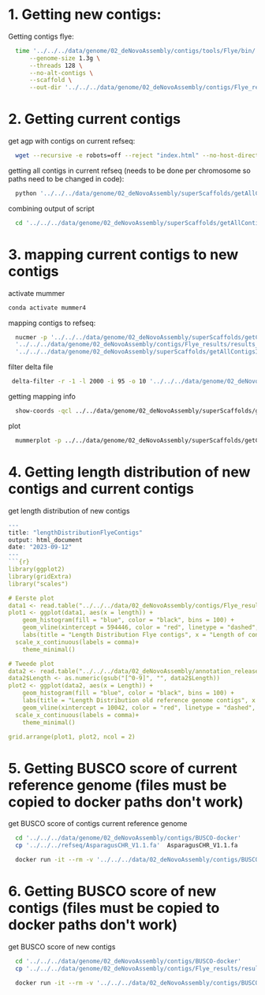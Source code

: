 # 1. Getting new contigs:
Getting contigs flye:
```bash
  time '../../../data/genome/02_deNovoAssembly/contigs/tools/Flye/bin/' --pacbio-hifi '../../../data/PacBio/WGS/DH88_14/HiFi_data/REF88_DNA_m84074_230730_135048_s4.hifi_reads.bam' \
      --genome-size 1.3g \
      --threads 128 \
      --no-alt-contigs \
      --scaffold \
      --out-dir '../../../data/genome/02_deNovoAssembly/contigs/Flye_results/results_flye_V1_GoodOutput'
```

# 2. Getting current contigs
get agp with contigs on current refseq:
```bash
  wget --recursive -e robots=off --reject "index.html" --no-host-directories --cut-dirs=6 https://ftp.ncbi.nlm.nih.gov/genomes/all/annotation_releases/4686/100/GCF_001876935.1_Aspof.V1/GCF_001876935.1_Aspof.V1_assembly_structure/Primary_Assembly/
```

getting all contigs in current refseq (needs to be done per chromosome so paths need to be changed in code):
```bash
  python '../../../data/genome/02_deNovoAssembly/superScaffolds/getAllContigsInOldRefseq/getAllContigsOfHarkess.py'
```

combining output of script 
```bash
  cd '../../../data/genome/02_deNovoAssembly/superScaffolds/getAllContigsInOldRefseq/'| cat *.fa > '../../../data/genome/02_deNovoAssembly/superScaffolds/getAllContigsInOldRefseq/AllCurrentContigs.fa'
```


# 3. mapping current contigs to new contigs
activate mummer
```bash
conda activate mummer4
```

mapping contigs to refseq:
```bash
  nucmer -p '../../../data/genome/02_deNovoAssembly/superScaffolds/getCentromereRegions/ContigsToRefseq' \
  '../../../data/genome/02_deNovoAssembly/contigs/Flye_results/results_flye_V1_GoodOutput/30-contigger/contigs.fasta' -l 200 -c 100 \
  '../../../data/genome/02_deNovoAssembly/superScaffolds/getAllContigsInOldRefseq/AllCurrentContigs.fa'
```

filter delta file
```bash
 delta-filter -r -1 -l 2000 -i 95 -o 10 '../../../data/genome/02_deNovoAssembly/superScaffolds/getCentromereRegions/ContigsToRefseq.delta' > '../../../data/genome/02_deNovoAssembly/superScaffolds/getCentromereRegions/ContigsToRefseq.filtered.delta'
```

getting mapping info
```bash
  show-coords -qcl ../../data/genome/02_deNovoAssembly/superScaffolds/getCentromereRegions/ContigsToRefseq.delta > ../../data/genome/02_deNovoAssembly/superScaffolds/getCentromereRegions/ContigsToRefseq.coord
```

plot
```bash
  mummerplot -p ../../data/genome/02_deNovoAssembly/superScaffolds/getCentromereRegions/ContigsToRefseq ../../data/genome/02_deNovoAssembly/superScaffolds/getCentromereRegions/ContigsToRefseq.filtered.delta
```

# 4. Getting length distribution of new contigs and current contigs
get length distribution of new contigs
```r
---
title: "lengthDistributionFlyeContigs"
output: html_document
date: "2023-09-12"
---
```{r}
library(ggplot2)
library(gridExtra)
library("scales")

# Eerste plot
data1 <- read.table("../../../data/02_deNovoAssembly/contigs/Flye_results/results_flye_V1/40-polishing/filtered_stats.txt", header = TRUE, sep = "\t", col.names = c("seq_name", "length", "coverage"))
plot1 <- ggplot(data1, aes(x = length)) +
    geom_histogram(fill = "blue", color = "black", bins = 100) +
    geom_vline(xintercept = 594446, color = "red", linetype = "dashed", size = 1) +
    labs(title = "Length Distribution Flye contigs", x = "Length of contig", y = "Number of contigs") +
  scale_x_continuous(labels = comma)+
    theme_minimal()

# Tweede plot
data2 <- read.table("../../../data/02_deNovoAssembly/annotation_releases/annotation_releases/4686/100/GCF_001876935.1_Aspof.V1/GCF_001876935.1_Aspof.V1_assembly_structure/Primary_Assembly/assembled_chromosomes/AGP/combined_contig_lengths.txt", header = FALSE, sep = ",", col.names = c("Contig", "Length"))
data2$Length <- as.numeric(gsub("[^0-9]", "", data2$Length))
plot2 <- ggplot(data2, aes(x = Length)) +
    geom_histogram(fill = "blue", color = "black", bins = 100) +
    labs(title = "Length Distribution old reference genome contigs", x = "Length of contig", y = "Number of contigs") +
    geom_vline(xintercept = 10042, color = "red", linetype = "dashed", size = 1) +
  scale_x_continuous(labels = comma)+
    theme_minimal()

grid.arrange(plot1, plot2, ncol = 2)
```

# 5. Getting BUSCO score of current reference genome (files must be copied to docker paths don't work)
get BUSCO score of contigs current reference genome
```bash
  cd '../../../data/genome/02_deNovoAssembly/contigs/BUSCO-docker'
  cp '../../../refseq/AsparagusCHR_V1.1.fa'  AsparagusCHR_V1.1.fa

  docker run -it --rm -v '../../../data/02_deNovoAssembly/contigs/BUSCO-docker:/home/working' -w /home/working chrishah/busco-docker run_BUSCO.py --in 'AsparagusCHR_V1.1.fa' --out 'run_genome.BUSCO' -l 'liliopsida_odb10' -m genome -f
```

# 6. Getting BUSCO score of new contigs (files must be copied to docker paths don't work)
get BUSCO score of new contigs 
```bash
  cd '../../../data/genome/02_deNovoAssembly/contigs/BUSCO-docker'
  cp '../../../data/genome/02_deNovoAssembly/contigs/Flye_results/results_flye_V1_GoodOutput/30-contigger/contigs.fasta contigs.fasta'

  docker run -it --rm -v '../../../data/02_deNovoAssembly/contigs/BUSCO-docker:/home/working' -w /home/working chrishah/busco-docker run_BUSCO.py --in 'contigs.fasta' --out 'run_FlyeV1contigs.BUSCO' -l 'liliopsida_odb10' -m genome -f
```

